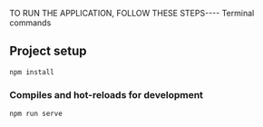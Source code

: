 TO RUN THE APPLICATION, FOLLOW THESE STEPS---- Terminal commands

## Project setup
```
npm install
```

### Compiles and hot-reloads for development
```
npm run serve
```